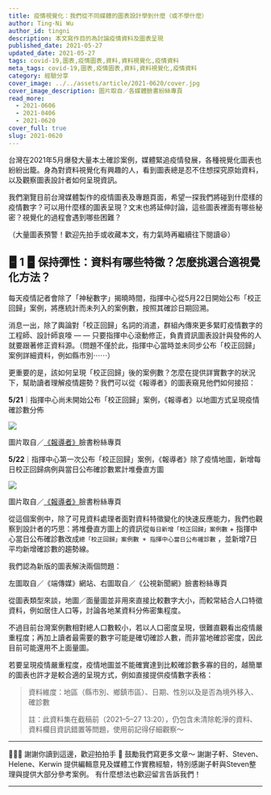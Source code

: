 ```yaml
---
title: 疫情視覺化：我們從不同媒體的圖表設計學到什麼（或不學什麼）
author: Ting-Ni Wu
author_id: tingni
description: 本文寫作目的為討論疫情資料及圖表呈現
published_date: 2021-05-27
updated_date: 2021-05-27
tags: covid-19,圖表,疫情圖表,資料,資料視覺化,疫情資料
meta_tags: covid-19,圖表,疫情圖表,資料,資料視覺化,疫情資料
category: 經驗分享
cover_image: ../../assets/article/2021-0620/cover.jpg
cover_image_description: 圖片取自／各媒體臉書紛絲專頁
read_more: 
  - 2021-0606
  - 2021-0406
  - 2021-0620
cover_full: true
slug: 2021-0620
---
```


<script>
  import Img from '$lib/article/Img.svelte'
  import Bookmark from '$lib/article/Bookmark.svelte'
</script>



台灣在2021年5月爆發大量本土確診案例，媒體緊追疫情發展，各種視覺化圖表也紛紛出籠。身為對資料視覺化有興趣的人，看到圖表總是忍不住想探究原始資料，以及觀察圖表設計者如何呈現資訊。

我們瀏覽目前台灣媒體製作的疫情圖表及專題頁面，希望一探我們將碰到什麼樣的疫情數字？可以用什麼樣的圖表呈現？文末也將延伸討論，這些圖表裡面有哪些秘密？視覺化的過程會遇到哪些困難？

（大量圖表預警！歡迎先拍手或收藏本文，有力氣時再繼續往下閱讀😆）

## 🁢 1 🁢 保持彈性：資料有哪些特徵？怎麼挑選合適視覺化方法？

每天疫情記者會除了「神秘數字」揭曉時間，指揮中心從5月22日開始公布「校正回歸」案例，將應統計而未列入的案例數，按照其確診日期回溯。

消息一出，除了輿論對「校正回歸」名詞的消遣，群組內傳來更多緊盯疫情數字的工程師、設計師哀嚎 — — 只要指揮中心滾動修正，負責資訊圖表設計與發佈的人就要跟著修正資料源。（問題不僅於此，指揮中心當時並未同步公布「校正回歸」案例詳細資料，例如縣市別⋯⋯）

更重要的是，該如何呈現「校正回歸」後的案例數？怎麼在提供詳實數字的狀況下，幫助讀者理解疫情趨勢？我們可以從《報導者》的圖表窺見他們如何接招：

**5/21**｜指揮中心尚未開始公布「校正回歸」案例，《報導者》以地圖方式呈現疫情確診數分佈

<Img src="../../assets/article/2021-0620/2.jpg">

圖片取自／[《報導者》](https://www.facebook.com/twreporter/photos/2924325724481947)臉書粉絲專頁

</Img>

**5/22**｜指揮中心第一次公布「校正回歸」案例，《報導者》除了疫情地圖，新增每日校正回歸病例與當日公布確診數累計堆疊直方圖

<Img src="../../assets/article/2021-0620/3.png">

圖片取自／[《報導者》](https://www.facebook.com/twreporter/photos/2924325724481947)臉書粉絲專頁

</Img>




從這個案例中，除了可見資料處理者面對資料特徵變化的快速反應能力，我們也觀察到設計者的巧思：將堆疊直方圖上的資訊從`每日新增「校正回歸」案例數` + 指揮中心當日公布確診數改成`總「校正回歸」案例數 + 指揮中心當日公布確診數` ，並新增7日平均新增確診數的趨勢線。

我們認為新版的圖表解決兩個問題：

<Img type="side-by-side" srcRight="../../assets/article/2021-0620/4-left.png" srcLeft="../../assets/article/2021-0620/4-right.png">左圖取自／《端傳媒》網站、右圖取自／《公視新聞網》臉書粉絲專頁</Img>


從圖表類型來談，地圖／面量圖並非用來直接比較數字大小，而較常結合人口特徵資料，例如居住人口等，討論各地某資料分佈密集程度。

不過目前台灣案例數相對總人口數較小，若以人口密度呈現，很難直觀看出疫情嚴重程度；再加上讀者最需要的數字可能是確切確診人數，而非當地確診密度，因此目前可能還用不上面量圖。

若要呈現疫情嚴重程度，疫情地圖並不能確實達到比較確診數多寡的目的，越簡單的圖表也許才是較合適的呈現方式，例如直接提供疫情數字表格：


> 資料維度：地區（縣市別、鄉鎮市區）、日期、性別以及是否為境外移入、確診數
> 
> 註：此資料集在截稿前（2021–5–27 13:20），仍包含未清除乾淨的資料、資料欄目資訊錯置等問題，使用前記得仔細觀察～

---

👩🏻‍💼 謝謝你讀到這邊，歡迎拍拍手 👏 鼓勵我們寫更多文章～
謝謝子軒、Steven、Helene、Kerwin 提供編輯意見及媒體工作實務經驗，特別感謝子軒與Steven整理與提供大部分參考案例。
有什麼想法也歡迎留言告訴我們！


<Bookmark url="https://www.thenewslens.com" />

<Bookmark url="https://www.nytimes.com" />

---

<Bookmark url="https://www.thenewslens.com" />

<Bookmark url="https://www.nytimes.com" />